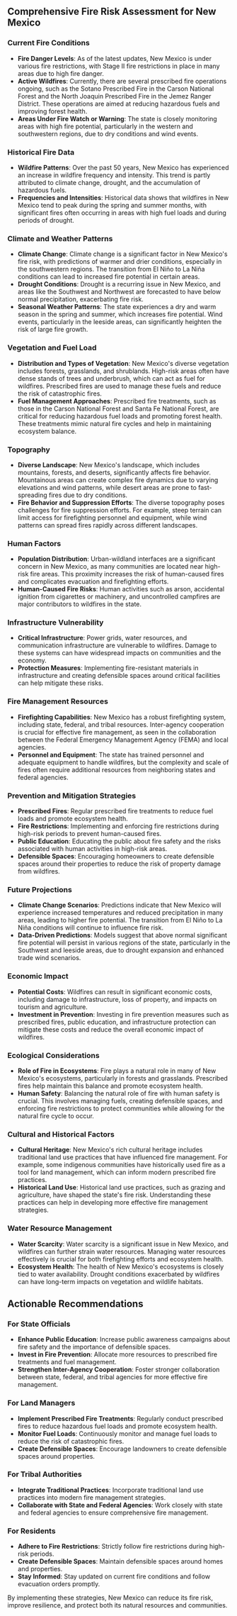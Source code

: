 ## Comprehensive Fire Risk Assessment for New Mexico

### Current Fire Conditions

- **Fire Danger Levels**: As of the latest updates, New Mexico is under various fire restrictions, with Stage II fire restrictions in place in many areas due to high fire danger.
- **Active Wildfires**: Currently, there are several prescribed fire operations ongoing, such as the Sotano Prescribed Fire in the Carson National Forest and the North Joaquin Prescribed Fire in the Jemez Ranger District. These operations are aimed at reducing hazardous fuels and improving forest health.
- **Areas Under Fire Watch or Warning**: The state is closely monitoring areas with high fire potential, particularly in the western and southwestern regions, due to dry conditions and wind events.

### Historical Fire Data

- **Wildfire Patterns**: Over the past 50 years, New Mexico has experienced an increase in wildfire frequency and intensity. This trend is partly attributed to climate change, drought, and the accumulation of hazardous fuels.
- **Frequencies and Intensities**: Historical data shows that wildfires in New Mexico tend to peak during the spring and summer months, with significant fires often occurring in areas with high fuel loads and during periods of drought.

### Climate and Weather Patterns

- **Climate Change**: Climate change is a significant factor in New Mexico's fire risk, with predictions of warmer and drier conditions, especially in the southwestern regions. The transition from El Niño to La Niña conditions can lead to increased fire potential in certain areas.
- **Drought Conditions**: Drought is a recurring issue in New Mexico, and areas like the Southwest and Northwest are forecasted to have below normal precipitation, exacerbating fire risk.
- **Seasonal Weather Patterns**: The state experiences a dry and warm season in the spring and summer, which increases fire potential. Wind events, particularly in the leeside areas, can significantly heighten the risk of large fire growth.

### Vegetation and Fuel Load

- **Distribution and Types of Vegetation**: New Mexico's diverse vegetation includes forests, grasslands, and shrublands. High-risk areas often have dense stands of trees and underbrush, which can act as fuel for wildfires. Prescribed fires are used to manage these fuels and reduce the risk of catastrophic fires.
- **Fuel Management Approaches**: Prescribed fire treatments, such as those in the Carson National Forest and Santa Fe National Forest, are critical for reducing hazardous fuel loads and promoting forest health. These treatments mimic natural fire cycles and help in maintaining ecosystem balance.

### Topography

- **Diverse Landscape**: New Mexico's landscape, which includes mountains, forests, and deserts, significantly affects fire behavior. Mountainous areas can create complex fire dynamics due to varying elevations and wind patterns, while desert areas are prone to fast-spreading fires due to dry conditions.
- **Fire Behavior and Suppression Efforts**: The diverse topography poses challenges for fire suppression efforts. For example, steep terrain can limit access for firefighting personnel and equipment, while wind patterns can spread fires rapidly across different landscapes.

### Human Factors

- **Population Distribution**: Urban-wildland interfaces are a significant concern in New Mexico, as many communities are located near high-risk fire areas. This proximity increases the risk of human-caused fires and complicates evacuation and firefighting efforts.
- **Human-Caused Fire Risks**: Human activities such as arson, accidental ignition from cigarettes or machinery, and uncontrolled campfires are major contributors to wildfires in the state.

### Infrastructure Vulnerability

- **Critical Infrastructure**: Power grids, water resources, and communication infrastructure are vulnerable to wildfires. Damage to these systems can have widespread impacts on communities and the economy.
- **Protection Measures**: Implementing fire-resistant materials in infrastructure and creating defensible spaces around critical facilities can help mitigate these risks.

### Fire Management Resources

- **Firefighting Capabilities**: New Mexico has a robust firefighting system, including state, federal, and tribal resources. Inter-agency cooperation is crucial for effective fire management, as seen in the collaboration between the Federal Emergency Management Agency (FEMA) and local agencies.
- **Personnel and Equipment**: The state has trained personnel and adequate equipment to handle wildfires, but the complexity and scale of fires often require additional resources from neighboring states and federal agencies.

### Prevention and Mitigation Strategies

- **Prescribed Fires**: Regular prescribed fire treatments to reduce fuel loads and promote ecosystem health.
- **Fire Restrictions**: Implementing and enforcing fire restrictions during high-risk periods to prevent human-caused fires.
- **Public Education**: Educating the public about fire safety and the risks associated with human activities in high-risk areas.
- **Defensible Spaces**: Encouraging homeowners to create defensible spaces around their properties to reduce the risk of property damage from wildfires.

### Future Projections

- **Climate Change Scenarios**: Predictions indicate that New Mexico will experience increased temperatures and reduced precipitation in many areas, leading to higher fire potential. The transition from El Niño to La Niña conditions will continue to influence fire risk.
- **Data-Driven Predictions**: Models suggest that above normal significant fire potential will persist in various regions of the state, particularly in the Southwest and leeside areas, due to drought expansion and enhanced trade wind scenarios.

### Economic Impact

- **Potential Costs**: Wildfires can result in significant economic costs, including damage to infrastructure, loss of property, and impacts on tourism and agriculture.
- **Investment in Prevention**: Investing in fire prevention measures such as prescribed fires, public education, and infrastructure protection can mitigate these costs and reduce the overall economic impact of wildfires.

### Ecological Considerations

- **Role of Fire in Ecosystems**: Fire plays a natural role in many of New Mexico's ecosystems, particularly in forests and grasslands. Prescribed fires help maintain this balance and promote ecosystem health.
- **Human Safety**: Balancing the natural role of fire with human safety is crucial. This involves managing fuels, creating defensible spaces, and enforcing fire restrictions to protect communities while allowing for the natural fire cycle to occur.

### Cultural and Historical Factors

- **Cultural Heritage**: New Mexico's rich cultural heritage includes traditional land use practices that have influenced fire management. For example, some indigenous communities have historically used fire as a tool for land management, which can inform modern prescribed fire practices.
- **Historical Land Use**: Historical land use practices, such as grazing and agriculture, have shaped the state's fire risk. Understanding these practices can help in developing more effective fire management strategies.

### Water Resource Management

- **Water Scarcity**: Water scarcity is a significant issue in New Mexico, and wildfires can further strain water resources. Managing water resources effectively is crucial for both firefighting efforts and ecosystem health.
- **Ecosystem Health**: The health of New Mexico's ecosystems is closely tied to water availability. Drought conditions exacerbated by wildfires can have long-term impacts on vegetation and wildlife habitats.

## Actionable Recommendations

### For State Officials
- **Enhance Public Education**: Increase public awareness campaigns about fire safety and the importance of defensible spaces.
- **Invest in Fire Prevention**: Allocate more resources to prescribed fire treatments and fuel management.
- **Strengthen Inter-Agency Cooperation**: Foster stronger collaboration between state, federal, and tribal agencies for more effective fire management.

### For Land Managers
- **Implement Prescribed Fire Treatments**: Regularly conduct prescribed fires to reduce hazardous fuel loads and promote ecosystem health.
- **Monitor Fuel Loads**: Continuously monitor and manage fuel loads to reduce the risk of catastrophic fires.
- **Create Defensible Spaces**: Encourage landowners to create defensible spaces around properties.

### For Tribal Authorities
- **Integrate Traditional Practices**: Incorporate traditional land use practices into modern fire management strategies.
- **Collaborate with State and Federal Agencies**: Work closely with state and federal agencies to ensure comprehensive fire management.

### For Residents
- **Adhere to Fire Restrictions**: Strictly follow fire restrictions during high-risk periods.
- **Create Defensible Spaces**: Maintain defensible spaces around homes and properties.
- **Stay Informed**: Stay updated on current fire conditions and follow evacuation orders promptly.

By implementing these strategies, New Mexico can reduce its fire risk, improve resilience, and protect both its natural resources and communities.